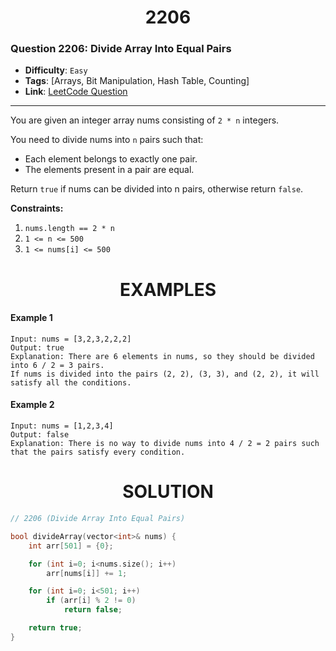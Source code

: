 <h1 align="center">2206</h1>

### Question 2206: Divide Array Into Equal Pairs

-   **Difficulty**: `Easy`
-   **Tags**: [Arrays, Bit Manipulation, Hash Table, Counting]
-   **Link**: [LeetCode Question](https://leetcode.com/problems/divide-array-into-equal-pairs/description)

---

You are given an integer array nums consisting of `2 * n` integers.

You need to divide nums into `n` pairs such that:

-   Each element belongs to exactly one pair.
-   The elements present in a pair are equal.

Return `true` if nums can be divided into n pairs, otherwise return `false`.

**Constraints:**

1. `nums.length == 2 * n`
2. `1 <= n <= 500`
3. `1 <= nums[i] <= 500`


<h1 align="center">EXAMPLES</h1>

#### **Example 1**

```
Input: nums = [3,2,3,2,2,2]
Output: true
Explanation: There are 6 elements in nums, so they should be divided into 6 / 2 = 3 pairs.
If nums is divided into the pairs (2, 2), (3, 3), and (2, 2), it will satisfy all the conditions.
```

#### **Example 2**

```
Input: nums = [1,2,3,4]
Output: false
Explanation: There is no way to divide nums into 4 / 2 = 2 pairs such that the pairs satisfy every condition.
```

<h1 align="center">SOLUTION</h1>

```cpp
// 2206 (Divide Array Into Equal Pairs)

bool divideArray(vector<int>& nums) {
    int arr[501] = {0};

    for (int i=0; i<nums.size(); i++)
        arr[nums[i]] += 1;

    for (int i=0; i<501; i++)
        if (arr[i] % 2 != 0)
            return false;

    return true;
}
```
